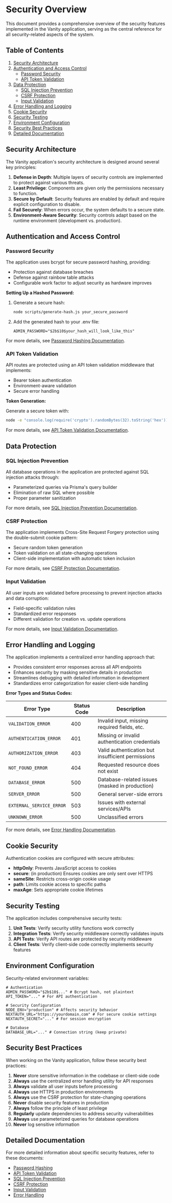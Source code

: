 # Security Overview

This document provides a comprehensive overview of the security features implemented in the Vanity application, serving as the central reference for all security-related aspects of the system.

## Table of Contents

1. [Security Architecture](#security-architecture)
2. [Authentication and Access Control](#authentication-and-access-control)
   - [Password Security](#password-security)
   - [API Token Validation](#api-token-validation)
3. [Data Protection](#data-protection)
   - [SQL Injection Prevention](#sql-injection-prevention)
   - [CSRF Protection](#csrf-protection)
   - [Input Validation](#input-validation)
4. [Error Handling and Logging](#error-handling-and-logging)
5. [Cookie Security](#cookie-security)
6. [Security Testing](#security-testing)
7. [Environment Configuration](#environment-configuration)
8. [Security Best Practices](#security-best-practices)
9. [Detailed Documentation](#detailed-documentation)

## Security Architecture

The Vanity application's security architecture is designed around several key principles:

1. **Defense in Depth**: Multiple layers of security controls are implemented to protect against various threats.
2. **Least Privilege**: Components are given only the permissions necessary to function.
3. **Secure by Default**: Security features are enabled by default and require explicit configuration to disable.
4. **Fail Securely**: When errors occur, the system defaults to a secure state.
5. **Environment-Aware Security**: Security controls adapt based on the runtime environment (development vs. production).

## Authentication and Access Control

### Password Security

The application uses bcrypt for secure password hashing, providing:

- Protection against database breaches
- Defense against rainbow table attacks
- Configurable work factor to adjust security as hardware improves

**Setting Up a Hashed Password:**

1. Generate a secure hash:
   ```bash
   node scripts/generate-hash.js your_secure_password
   ```

2. Add the generated hash to your .env file:
   ```
   ADMIN_PASSWORD="$2b$10$your_hash_will_look_like_this"
   ```

For more details, see [Password Hashing Documentation](./password-hashing.md).

### API Token Validation

API routes are protected using an API token validation middleware that implements:

- Bearer token authentication
- Environment-aware validation
- Secure error handling

**Token Generation:**

Generate a secure token with:
```bash
node -e "console.log(require('crypto').randomBytes(32).toString('hex'))"
```

For more details, see [API Token Validation Documentation](./api-token-validation.md).

## Data Protection

### SQL Injection Prevention

All database operations in the application are protected against SQL injection attacks through:

- Parameterized queries via Prisma's query builder
- Elimination of raw SQL where possible
- Proper parameter sanitization

For more details, see [SQL Injection Prevention Documentation](./sql-injection-prevention.md).

### CSRF Protection

The application implements Cross-Site Request Forgery protection using the double-submit cookie pattern:

- Secure random token generation
- Token validation on all state-changing operations
- Client-side implementation with automatic token inclusion

For more details, see [CSRF Protection Documentation](./csrf-protection.md).

### Input Validation

All user inputs are validated before processing to prevent injection attacks and data corruption:

- Field-specific validation rules
- Standardized error responses
- Different validation for creation vs. update operations

For more details, see [Input Validation Documentation](./input-validation.md).

## Error Handling and Logging

The application implements a centralized error handling approach that:

- Provides consistent error responses across all API endpoints
- Enhances security by masking sensitive details in production
- Streamlines debugging with detailed information in development
- Standardizes error categorization for easier client-side handling

**Error Types and Status Codes:**

| Error Type | Status Code | Description |
|------------|-------------|-------------|
| `VALIDATION_ERROR` | 400 | Invalid input, missing required fields, etc. |
| `AUTHENTICATION_ERROR` | 401 | Missing or invalid authentication credentials |
| `AUTHORIZATION_ERROR` | 403 | Valid authentication but insufficient permissions |
| `NOT_FOUND_ERROR` | 404 | Requested resource does not exist |
| `DATABASE_ERROR` | 500 | Database-related issues (masked in production) |
| `SERVER_ERROR` | 500 | General server-side errors |
| `EXTERNAL_SERVICE_ERROR` | 503 | Issues with external services/APIs |
| `UNKNOWN_ERROR` | 500 | Unclassified errors |

For more details, see [Error Handling Documentation](./error-handling.md).

## Cookie Security

Authentication cookies are configured with secure attributes:

- **httpOnly**: Prevents JavaScript access to cookies
- **secure**: (in production) Ensures cookies are only sent over HTTPS
- **sameSite**: Restricts cross-origin cookie usage
- **path**: Limits cookie access to specific paths
- **maxAge**: Sets appropriate cookie lifetimes

## Security Testing

The application includes comprehensive security tests:

1. **Unit Tests**: Verify security utility functions work correctly
2. **Integration Tests**: Verify security middleware correctly validates inputs
3. **API Tests**: Verify API routes are protected by security middleware
4. **Client Tests**: Verify client-side code correctly implements security features

## Environment Configuration

Security-related environment variables:

```
# Authentication
ADMIN_PASSWORD="$2b$10$..." # Bcrypt hash, not plaintext
API_TOKEN="..." # For API authentication

# Security Configuration
NODE_ENV="production" # Affects security behavior
NEXTAUTH_URL="https://yourdomain.com" # For secure cookie settings
NEXTAUTH_SECRET="..." # For session encryption

# Database
DATABASE_URL="..." # Connection string (keep private)
```

## Security Best Practices

When working on the Vanity application, follow these security best practices:

1. **Never** store sensitive information in the codebase or client-side code
2. **Always** use the centralized error handling utility for API responses
3. **Always** validate all user inputs before processing
4. **Always** use HTTPS in production environments
5. **Always** use the CSRF protection for state-changing operations
6. **Never** disable security features in production
7. **Always** follow the principle of least privilege
8. **Regularly** update dependencies to address security vulnerabilities
9. **Always** use parameterized queries for database operations
10. **Never** log sensitive information

## Detailed Documentation

For more detailed information about specific security features, refer to these documents:

- [Password Hashing](./password-hashing.md)
- [API Token Validation](./api-token-validation.md)
- [SQL Injection Prevention](./sql-injection-prevention.md)
- [CSRF Protection](./csrf-protection.md)
- [Input Validation](./input-validation.md)
- [Error Handling](./error-handling.md)